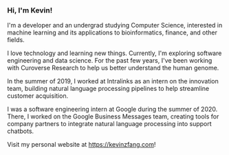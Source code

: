 ### Hi, I'm Kevin!

I'm a developer and an undergrad studying Computer Science, interested in machine learning and its applications to bioinformatics, finance, and other fields.

I love technology and learning new things. Currently, I'm exploring software engineering and data science. For the past few years, I've been working with Curoverse Research to help us better understand the human genome.

In the summer of 2019, I worked at Intralinks as an intern on the innovation team, building natural language processing pipelines to help streamline customer acquisition.

I was a software engineering intern at Google during the summer of 2020. There, I worked on the Google Business Messages team, creating tools for company partners to integrate natural language processing into support chatbots.

Visit my personal website at https://kevinzfang.com!
